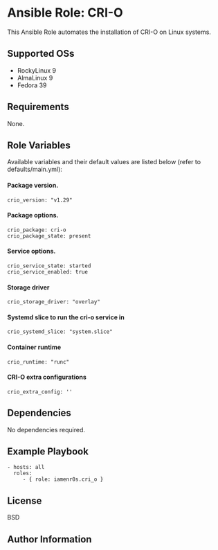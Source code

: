 Ansible Role: CRI-O
=========

This Ansible Role automates the installation of CRI-O on Linux systems.

Supported OSs
------------

- RockyLinux 9
- AlmaLinux 9
- Fedora 39

Requirements
------------

None.

Role Variables
--------------

Available variables and their default values are listed below (refer to defaults/main.yml):

#### Package version.
	crio_version: "v1.29"

#### Package options.
	crio_package: cri-o
	crio_package_state: present

#### Service options.
	crio_service_state: started
	crio_service_enabled: true

#### Storage driver
	crio_storage_driver: "overlay"

#### Systemd slice to run the cri-o service in
	crio_systemd_slice: "system.slice"

#### Container runtime
	crio_runtime: "runc"

#### CRI-O extra configurations
	crio_extra_config: ''

Dependencies
------------

No dependencies required.

Example Playbook
----------------

    - hosts: all
      roles:
         - { role: iamenr0s.cri_o }

License
-------

BSD

Author Information
------------------

